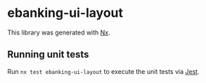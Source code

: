# ebanking-ui-layout

This library was generated with [Nx](https://nx.dev).

## Running unit tests

Run `nx test ebanking-ui-layout` to execute the unit tests via [Jest](https://jestjs.io).
